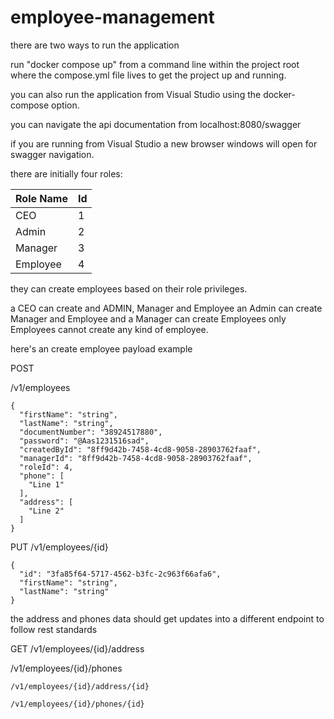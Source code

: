 # employee-management

there are two ways to run the application

run "docker compose up" from a command line within the project root where the compose.yml file lives to get the project up and running.

you can also run the application from Visual Studio using the docker-compose option.


you can navigate the api documentation from localhost:8080/swagger

if you are running from Visual Studio a new browser windows will open for swagger navigation.

there are initially four roles:

| Role Name  | Id |
| ------------- | ------------- |
| CEO  | 1  |
| Admin  | 2  |
| Manager  | 3  |
| Employee  | 4  |

they can create employees based on their role privileges.

a CEO can create and ADMIN, Manager and Employee
an Admin can create Manager and Employee
and a Manager can create Employees only
Employees cannot create any kind of employee.


here's an create employee payload example

POST

/v1/employees

```
{
  "firstName": "string",
  "lastName": "string",
  "documentNumber": "38924517880",
  "password": "@Aas1231516sad",
  "createdById": "8ff9d42b-7458-4cd8-9058-28903762faaf",
  "managerId": "8ff9d42b-7458-4cd8-9058-28903762faaf",
  "roleId": 4,
  "phone": [
    "Line 1"
  ],
  "address": [
    "Line 2"
  ]
}
```

PUT
/v1/employees/{id}
```
{
  "id": "3fa85f64-5717-4562-b3fc-2c963f66afa6",
  "firstName": "string",
  "lastName": "string"
}
```

the address and phones data should get updates into a different endpoint to follow rest standards

GET
/v1/employees/{id}/address

/v1/employees/{id}/phones

```
/v1/employees/{id}/address/{id}

/v1/employees/{id}/phones/{id}
```


